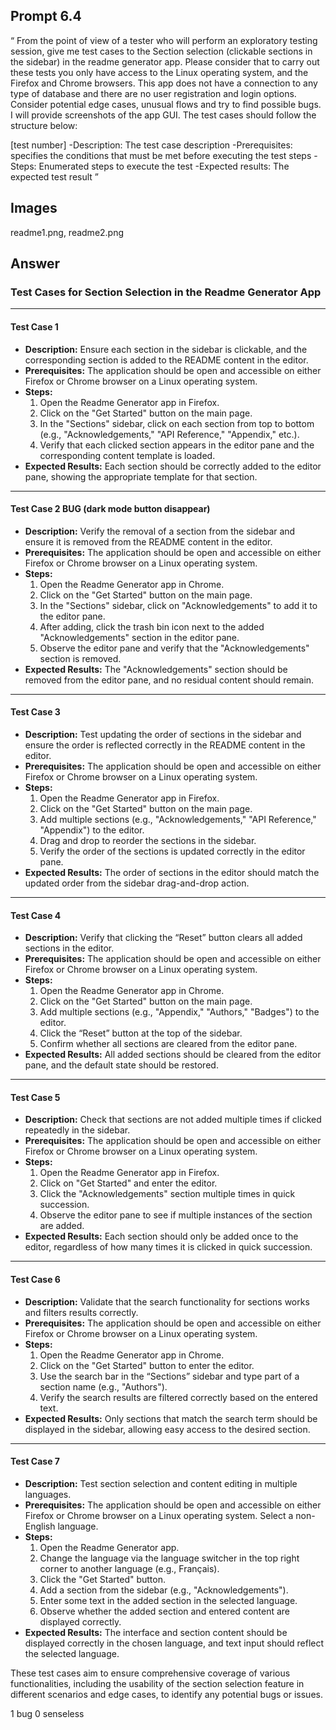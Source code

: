 ## Prompt 6.4

“
From the point of view of a tester who will perform an exploratory testing session, give me test cases to the Section selection (clickable sections in the sidebar) in the readme generator app. Please consider that to carry out these tests you only have access to the Linux operating system, and the Firefox and Chrome browsers. This app does not have a connection to any type of database and there are no user registration and login options. Consider potential edge cases, unusual flows and try to find possible bugs. I will provide screenshots of the app GUI. The test cases should follow the structure below:

[test number]
-Description: The test case description
-Prerequisites: specifies the conditions that must be met before executing the test steps
-Steps: Enumerated steps to execute the test
-Expected results: The expected test result
”

## Images

readme1.png, readme2.png

## Answer

### Test Cases for Section Selection in the Readme Generator App

---

#### Test Case 1
- **Description:** Ensure each section in the sidebar is clickable, and the corresponding section is added to the README content in the editor.
- **Prerequisites:** The application should be open and accessible on either Firefox or Chrome browser on a Linux operating system.
- **Steps:**
  1. Open the Readme Generator app in Firefox.
  2. Click on the "Get Started" button on the main page.
  3. In the "Sections" sidebar, click on each section from top to bottom (e.g., "Acknowledgements," "API Reference," "Appendix," etc.).
  4. Verify that each clicked section appears in the editor pane and the corresponding content template is loaded.
- **Expected Results:** Each section should be correctly added to the editor pane, showing the appropriate template for that section.

---

#### Test Case 2 BUG (dark mode button disappear)
- **Description:** Verify the removal of a section from the sidebar and ensure it is removed from the README content in the editor.
- **Prerequisites:** The application should be open and accessible on either Firefox or Chrome browser on a Linux operating system.
- **Steps:**
  1. Open the Readme Generator app in Chrome.
  2. Click on the "Get Started" button on the main page.
  3. In the "Sections" sidebar, click on "Acknowledgements" to add it to the editor pane.
  4. After adding, click the trash bin icon next to the added "Acknowledgements" section in the editor pane.
  5. Observe the editor pane and verify that the "Acknowledgements" section is removed.
- **Expected Results:** The "Acknowledgements" section should be removed from the editor pane, and no residual content should remain.

---

#### Test Case 3
- **Description:** Test updating the order of sections in the sidebar and ensure the order is reflected correctly in the README content in the editor.
- **Prerequisites:** The application should be open and accessible on either Firefox or Chrome browser on a Linux operating system.
- **Steps:**
  1. Open the Readme Generator app in Firefox.
  2. Click on the "Get Started" button on the main page.
  3. Add multiple sections (e.g., "Acknowledgements," "API Reference," "Appendix") to the editor.
  4. Drag and drop to reorder the sections in the sidebar.
  5. Verify the order of the sections is updated correctly in the editor pane.
- **Expected Results:** The order of sections in the editor should match the updated order from the sidebar drag-and-drop action.

---

#### Test Case 4
- **Description:** Verify that clicking the “Reset” button clears all added sections in the editor.
- **Prerequisites:** The application should be open and accessible on either Firefox or Chrome browser on a Linux operating system.
- **Steps:**
  1. Open the Readme Generator app in Chrome.
  2. Click on the "Get Started" button on the main page.
  3. Add multiple sections (e.g., "Appendix," "Authors," "Badges") to the editor.
  4. Click the “Reset” button at the top of the sidebar.
  5. Confirm whether all sections are cleared from the editor pane.
- **Expected Results:** All added sections should be cleared from the editor pane, and the default state should be restored.

---

#### Test Case 5
- **Description:** Check that sections are not added multiple times if clicked repeatedly in the sidebar.
- **Prerequisites:** The application should be open and accessible on either Firefox or Chrome browser on a Linux operating system.
- **Steps:**
  1. Open the Readme Generator app in Firefox.
  2. Click on "Get Started" and enter the editor.
  3. Click the "Acknowledgements" section multiple times in quick succession.
  4. Observe the editor pane to see if multiple instances of the section are added.
- **Expected Results:** Each section should only be added once to the editor, regardless of how many times it is clicked in quick succession.

---

#### Test Case 6
- **Description:** Validate that the search functionality for sections works and filters results correctly.
- **Prerequisites:** The application should be open and accessible on either Firefox or Chrome browser on a Linux operating system.
- **Steps:**
  1. Open the Readme Generator app in Chrome.
  2. Click on the "Get Started" button to enter the editor.
  3. Use the search bar in the “Sections” sidebar and type part of a section name (e.g., "Authors").
  4. Verify the search results are filtered correctly based on the entered text.
- **Expected Results:** Only sections that match the search term should be displayed in the sidebar, allowing easy access to the desired section.

---

#### Test Case 7
- **Description:** Test section selection and content editing in multiple languages.
- **Prerequisites:** The application should be open and accessible on either Firefox or Chrome browser on a Linux operating system. Select a non-English language.
- **Steps:**
  1. Open the Readme Generator app.
  2. Change the language via the language switcher in the top right corner to another language (e.g., Français).
  3. Click the "Get Started" button.
  4. Add a section from the sidebar (e.g., "Acknowledgements").
  5. Enter some text in the added section in the selected language.
  6. Observe whether the added section and entered content are displayed correctly.
- **Expected Results:** The interface and section content should be displayed correctly in the chosen language, and text input should reflect the selected language.

These test cases aim to ensure comprehensive coverage of various functionalities, including the usability of the section selection feature in different scenarios and edge cases, to identify any potential bugs or issues.


1 bug 
0 senseless
